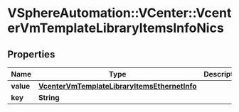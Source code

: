 # VSphereAutomation::VCenter::VcenterVmTemplateLibraryItemsInfoNics

## Properties
Name | Type | Description | Notes
------------ | ------------- | ------------- | -------------
**value** | [**VcenterVmTemplateLibraryItemsEthernetInfo**](VcenterVmTemplateLibraryItemsEthernetInfo.md) |  | [optional] 
**key** | **String** |  | [optional] 


